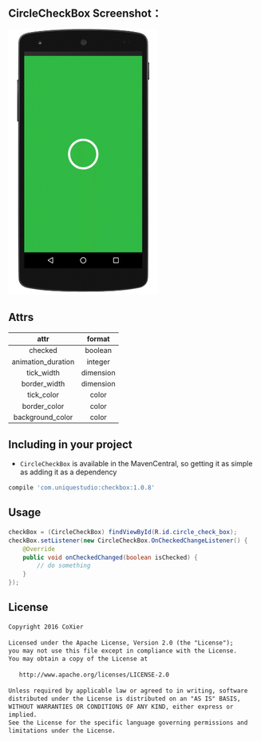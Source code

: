## CircleCheckBox Screenshot：
<img src="/art/screenshot.gif" alt="screenshot" title="screenshot" width="300" height="533" />

## Attrs

|attr|format|
|:--:|:--:|
|checked|boolean|
|animation_duration|integer|
|tick_width|dimension|
|border_width|dimension|
|tick_color|color|
|border_color|color|
|background_color|color|

## Including in your project
- `CircleCheckBox` is available in the MavenCentral, so getting it as simple as adding it as a dependency
```gradle
compile 'com.uniquestudio:checkbox:1.0.8'
```

## Usage

```java
checkBox = (CircleCheckBox) findViewById(R.id.circle_check_box);
checkBox.setListener(new CircleCheckBox.OnCheckedChangeListener() {
    @Override
    public void onCheckedChanged(boolean isChecked) {
        // do something
    }
});
```

## License

    Copyright 2016 CoXier

    Licensed under the Apache License, Version 2.0 (the "License");
    you may not use this file except in compliance with the License.
    You may obtain a copy of the License at

       http://www.apache.org/licenses/LICENSE-2.0

    Unless required by applicable law or agreed to in writing, software
    distributed under the License is distributed on an "AS IS" BASIS,
    WITHOUT WARRANTIES OR CONDITIONS OF ANY KIND, either express or implied.
    See the License for the specific language governing permissions and
    limitations under the License.
